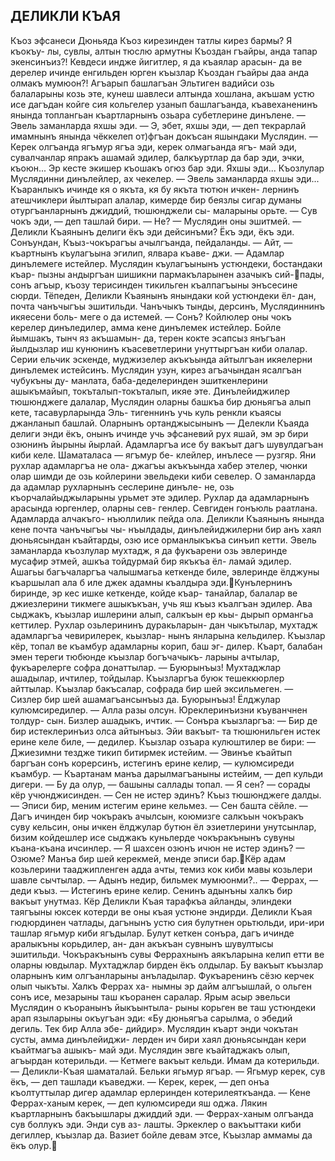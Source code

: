 ## ДЕЛИКЛИ КЪАЯ

Къоз эфсанеси
Дюньяда Къоз кирезинден татлы кирез бармы? Я къокъу- лы, сувлы, алтын тюслю армутны Къоздан гъайры, анда тапар экенсинъиз?! Кевдеси индже йигитлер, я да къаялар арасын- да ве дерелер ичинде енгильден юрген къызлар Къоздан гъайры даа анда олмакъ мумюон?!
Агъарып башлагъан Эльтиген вадийси озь балаларыны козь эте, кунеш шавлеси алтында хошлана, акъшам устю исе дагъдан койге сия кольгелер узанып башлагъанда, къавеханенинъ янында топлангьан къартларнынъ озьара субетлерине динълене.
— Эвель заманларда яхшы эди.
— Э, эбет, яхшы эди, — деп текрарлай имамнынъ янында чёккелеп от)фгъан докъсан яшындаки Муслядин.
— Керек олгъанда ягъмур ягъа эди, керек олмагьанда ягъ- май эди, сувалчанлар япракъ ашамай эдилер, балкъуртлар да бар эди, эчки, къоюн... Эр кесте экишер къошакъ огюз бар эди. Яхшы эди...
Къозлулар Муслядинни динълейлер, ах чекелер.
— Эвель заманларда яхшы эди...
Къаранлыкъ ичинде кя о якъта, кя бу якъта тютюн ичкен- лернинъ атешчиклери йылтырап алалар, кимерде бир беязлы сигар думаны отургъанларнынъ джиддий, тюшюнджели сы- маларыны орьте.
— Сув чокъ эди, — деп ташлай бири.
— Не? — Муслядин оны эшитмей. — Деликли Къаянынъ делиги ёкъ эди дейсинъми? Ёкъ эди, ёкъ эди. Сонъундан, Къыз-чокърагъы ачылгъанда, пейдаланды.
— Айт, — къартнынъ къулагъына эгилип, ялвара къаве- джи. — Адамлар динълемеге истейлер.
Муслядин къулагъынынъ устюндеки, бостандаки къар- пызны андыргъан шишикни пармакъларынен азачыкъ сий-пады, сонъ агъыр, къозу терисинден тикильген къалпагъыны энъсесине сюрди.
Тёпеден, Деликли Къаянынъ янындаки кой устюндеки ёл- дан, почта чанъчыгъы эшитильди.
Чанъчыкъ тынды, дерсинъ, Муслядиннинъ икяесени боль- меге о да истемей.
— Сонъ?
Койлюлер оны чокъ керелер динъледилер, амма кене динълемек истейлер. Бойле йымшакъ, тынч яз акъшамын- да, терен кокте эсапсыз янъгъан йылдызлар иш кунюнинъ къасеветлерини унуттыргъан киби олалар. Серии ельчик эскенде, муджизелер акъкъында айтылгъан икяелерни динълемек истейсинъ.
Муслядин узун, кирез агъачындан ясалгъан чубукъны ду- манлата, баба-деделеринден эшиткенлерини ашыкъмайып, токъталып-токъталып, икяе эте.
Динълейиджилер тюшюнджеге далалар, Муслядин оларны башкъа бир дюньягъа алып кете, тасавурларында Эль- тигеннинъ учь куль ренкли къаясы джанланып башлай. Оларнынъ ортанджысынынъ — Делекли Къаяда делиги энди ёкъ, онынъ ичинде учь эфсаневий рух яшай, эм эр бири озюнинъ йырыны йырлай. Адамларгъа исе бу вакъыт дагъ шувулдагъан киби келе. Шаматаласа — ягъмур бе- клейлер, инълесе — рузгяр. Яни рухлар адамларгъа не ола- джагъы акъкъында хабер этелер, чюнки олар шимди де озь койлерини эвельдеки киби севелер.
О заманларда да адамлар рухларнынъ сеслерине динъле- не, озь къорчалайыджыларыны урьмет эте эдилер.
Рухлар да адамларнынъ арасында юргенлер, оларны сев- генлер. Севгиден гонъюль раатлана. Адамларда алчакъго- нъюллилик пейда ола.
Деликли Къаянынъ янында кене почта чанъчыгъы чы- нъылдады, динълейиджилерни бир анъ хаял дюньясындан къайтарды, озю исе орманлыкъкъа синъип кетти.
Эвель заманларда къозлулар мухтадж, я да фукъарени озь эвлеринде мусафир этмей, ашкъа тойдурмай бир якъкъа ёл- ламай эдилер. Ашагьы багъчаларгъа чалышмагьа кеткенде биле, эвлеринде ёлджуны къаршылап ала б иле джек адамны къалдыра эди.Кунълернинъ биринде, эр кес ишке кеткенде, койде къар- танайлар, балалар ве джиезлерини тикмеге ашыкъкъан, учь яш къыз къалгъан эдилер.
Ава сыджакъ, къызлар ишлерини алып, салкъын ер кьы- дырып ормангьа кеттилер. Рухлар озьлерининъ дуракьларын- дан чыкътылар, мухтадж адамларгъа чевирилерек, кьызлар- нынъ янларына кельдилер.
Къызлар кёр, топал ве къамбур адамларны корип, баш эг- дилер.
Къарт, балабан эмен тереги тюбюнде къызлар богъчачыкъ- ларыны ачтылар, фукъарелерге софра донаттылар.
— Буюрынъыз!
Мухтаджлар ашадылар, ичтилер, тойдылар. Къызларгъа буюк тешеккюрлер айттылар. Къызлар бакъсалар, софрада бир шей эксильмеген.
— Сизлер бир шей ашамагъансынъыз да. Буюрынъыз!
Ёлджулар кулюмсиредилер.
— Алла разы олсун. Юреклеринъизни къуванчнен толдур- сын. Бизлер ашадыкъ, ичтик. — Сонъра къызларгъа:
— Бир де бир истеклеринъиз олса айтынъыз. Эйи вакъыт- та тюшюнильген истек ерине келе биле, — дедилер.
Къызлар озъара кулюштилер ве бири:
— Джиезимни тездже тикип битирмек истейим.
— Эвинъе къайтып баргъан сонъ корерсинъ, истегинъ ерине келир, — кулюмсиреди къамбур.
— Къартанам манъа дарылмагъаныны истейим, — деп кульди дигери.
— Бу да олур, — башыны саллады топал.
— Я сен? — сорады кёр учюнджисинден. — Сен не истер эдинъ?
Къыз тюшюнджеге далды.
— Эписи бир, меним истегим ерине кельмез.
— Сен башта сёйле.
— Дагъ ичинден бир чокъракъ ачылсын, коюмизге салкъын чокъракъ суву кельсин, оны ичкен ёлджулар бутюн ёл эзиетлерини унутсынлар, бизим койдешлер исе сыджакъ куньлерде чокъракънынъ сувуны къана-къана ичсинлер.
— Я шахсен озюнъ ичюн не истер эдинъ?
— Озюме? Манъа бир шей керекмей, менде эписи бар.Кёр адам козьлерини тааджипленген адда ачты, темиз кок киби мавы козьлери шавле сычтылар.
— Адынъ недир, бильмек мумюонми?..
— Феррах, — деди къыз.
— Истегинъ ерине келир. Сенинъ адынъны халкъ бир вакъыт унутмаз.
Кёр Деликли Къая тарафкъа айланды, элиндеки таягъыны юксек котерди ве оны къая устюне эндирди.
Деликли Къая гюдюрдинен чатлады, дагънынъ устю сия булутнен орьтюльди, ири-ири ташлар ягьмур киби ягъдылар. Булут кеткен сонъра, дагъ ичинде аралыкъны корьдилер, ан- дан акъкъан сувнынъ шувултысы эшитильди.
Чокъракънынъ сувы Феррахнынъ аякъларына келип етти ве оларны ювдылар.
Мухтаджлар бирден ёкъ олдылар. Бу вакъыт къызлар оларнынъ ким олгъанларыны анъладылар.
Фукъаренинъ сёзю керчек олып чыкъты. Халкъ Феррах ха- нымны эр дайм алгъышлай, о ольген сонъ исе, мезарыны таш къоранен саралар.
Ярым асыр эвельси Муслядин о къоранынъ йыкъынтыла- рыны корьген ве таш устюндеки арап языларыны окъугъан эди: «Бу дюньягъа сарылма, о эбедий дегиль. Тек бир Алла эбе- дийдир».
Муслядин къарт энди чокътан сусты, амма динълейиджи- лерден ич бири хаял дюньясындан кери къайтмагъа ашыкъ- май эди.
Муслядин эвге къайтаджакъ олып, агъырдан котерильди.
— Кетмеге вакъыт кельди.
Имам да котерильди.
— Деликли-Къая шаматалай. Бельки ягьмур ягъар.
— Ягьмур керек, сув ёкъ, — деп ташлади къаведжи.
— Керек, керек, — деп онъа къолтуттылар дигер адамлар ерлеринден котерилеяткъанда.
— Кене Феррах-ханым керек, — деп кулюмсиреди яш оджа. Лякин къартларнынъ бакъышлары джиддий эди.
— Феррах-ханым олгъанда сув боллукъ эди. Энди сув аз- лашты. Эркеклер о вакъыттаки киби дегиллер, къызлар да. Вазиет бойле девам этсе, Къызлар аммамы да ёкъ олур.
